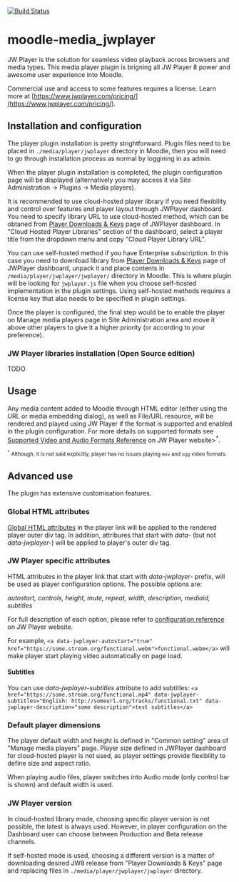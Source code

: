[![Build Status](https://travis-ci.org/kabalin/moodle-media_jwplayer.svg?branch=master)](https://travis-ci.org/kabalin/moodle-media_jwplayer)

moodle-media_jwplayer
======================

JW Player is the solution for seamless video playback across browsers and
media types. This media player plugin is brigning all JW Player 8 power and
awesome user experience into Moodle.

Commercial use and access to some features requires a license. Learn more at
[https://www.jwplayer.com/pricing/](https://www.jwplayer.com/pricing/).

Installation and configuration
------------

The player plugin installation is pretty strightforward. Plugin files need to be
placed in `./media/player/jwplayer` directory in Moodle, then you will need to go
through installation process as normal by loggining in as admin.

When the player plugin installation is completed, the plugin configuration
page will be displayed (alternatively you may access it via Site
Administration -> Plugins -> Media players).

It is recommended to use cloud-hosted player library if you need flexibility and
control over features and player layout through JWPlayer dashboard. You need
to specify library URL to use cloud-hosted method, which can be obtaned from
[Player Downloads & Keys](https://dashboard.jwplayer.com/#/players/downloads)
page of JWPlayer dashboard. In "Cloud Hosted Player Libraries" section of the
dashboard, select a player title from the dropdown menu and copy "Cloud Player
Library URL".

You can use self-hosted method if you have Enterprise subscription. In this
case you need to download library from [Player Downloads &
Keys](https://dashboard.jwplayer.com/#/players/downloads) page of JWPlayer
dashboard, unpack it and place contents in `/media/player/jwplayer/jwplayer/`
directory in Moodle. This is where plugin will be looking for `jwplayer.js`
file when you choose self-hosted implementation in the plugin settings. Using
self-hosted methods requires a license key that also needs to be specified in
plugin settings.

Once the player is configured, the final step would be to enable the player
on Manage media players page in Site Administration area and move it above
other players to give it a higher priority (or according to your preference).

### JW Player libraries installation (Open Source edition)

TODO

Usage
-----

Any media content added to Moodle through HTML editor (either using
the URL or media embedding dialog), as well as File/URL resource, will be
rendered and played using JW Player if the format is supported and enabled
in the plugin configuration.  For more details on supported formats see
[Supported Video and Audio Formats Reference](https://support.jwplayer.com/articles/supported-video-and-audio-formats-reference)
on JW Player website><sup>*</sup>.

<sub><sup>*</sup> Although, it is not said explicitly, player has no issues playing `mov` and `ogg` video formats.</sub>

Advanced use
------------

The plugin has extensive customisation features.

### Global HTML attributes

[Global HTML
attributes](https://developer.mozilla.org/en/docs/Web/HTML/Global_attributes)
in the player link will be applied to the rendered player outer div tag. In
addition, attribures that start with _data-_ (but not _data-jwplayer-_) will
be applied to player's outer div tag.


### JW Player specific attributes

HTML attributes in the player link that start with _data-jwplayer-_ prefix,
will be used as player configuration options. The possible options are:

_autostart, controls, height, mute, repeat, width, description, mediaid, subtitles_

For full description of each option, please refer to [configuration
reference](https://developer.jwplayer.com/jwplayer/docs/jw8-player-configuration-reference)
on JW Player website.

For example, `<a data-jwplayer-autostart="true"
href="https://some.stream.org/functional.webm">functional.webm</a>` will
make player start playing video automatically on page load.

#### Subtitles

You can use _data-jwplayer-subtitles_ attribute to add subtitles: `<a
href="https://some.stream.org/functional.mp4"
data-jwplayer-subtitles="English:
http://someurl.org/tracks/functional.txt"
data-jwplayer-description="some description">test subtitles</a>`

### Default player dimensions

The player default width and height is defined in "Common setting" area of
"Manage media players" page. Player size defined in JWPlayer dashboard for
cloud-hosted player is not used, as player settings provide flexibility to
define size and aspect ratio.

When playing audio files, player switches into Audio mode (only control bar is
shown) and default width is used.

### JW Player version

In cloud-hosted library mode, choosing specific player version is not
possible, the latest is always used.  However, in player configuration on the
Dashboard user can choose between Production and Beta release channels.

If self-hosted mode is used, choosing a different version is a matter of
downloading desired JW8 release from "Player Downloads & Keys" page and
replacing files in `./media/player/jwplayer/jwplayer` directory.
